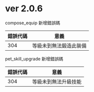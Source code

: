 # ver 2.0.6
compose_equip 新增錯誤碼

|錯誤代碼|意義|
|--|--|
|304|等級未到無法鍛造此裝備|

pet_skill_upgrade 新增錯誤碼

|錯誤代碼|意義|
|--|--|
|304|等級未到無法升級技能|